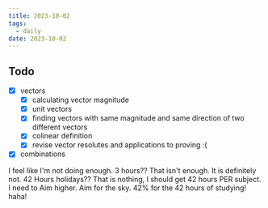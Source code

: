 ```yaml
---
title: 2023-10-02
tags:
  - daily
date: 2023-10-02
---
```

## Todo
- [x] vectors
	- [x] calculating vector magnitude
	- [x] unit vectors
	- [x] finding vectors with same magnitude and same direction of two different vectors
	- [x] colinear definition
	- [x] revise vector resolutes and applications to proving :(
- [x] combinations

I feel like I'm not doing enough. 3 hours?? That isn't enough. It is definitely not. 42 Hours holidays?? That is nothing, I should get 42 hours PER subject. I need to Aim higher. Aim for the sky. 42% for the 42 hours of studying! haha!